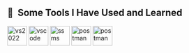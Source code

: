 <h2> 🚀 &nbsp;Some Tools I Have Used and Learned</h2>
<p align="left">
<img src="https://upload.wikimedia.org/wikipedia/commons/2/2c/Visual_Studio_Icon_2022.svg" alt="vs2022" width="45" height="45"/>
<img src="https://cdn.jsdelivr.net/gh/devicons/devicon/icons/vscode/vscode-original.svg" alt="vscode" width="45" height="45"/>
<img src="https://upload.wikimedia.org/wikipedia/en/b/bc/MSSQL_SSMS_21_icon.png" alt="ssms" width="45" height="45"/>
<img src="https://www.svgrepo.com/show/354202/postman-icon.svg" alt="postman" width="45" height="45"/>
<img src="https://upload.wikimedia.org/wikipedia/commons/e/e9/Notion-logo.svg" alt="postman" width="45" height="45"/>
</p>
